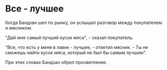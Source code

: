 # Все - лучшее

Когда Бандзан шел по рынку, он услышал разговор между покупателем и мясником.

"Дай мне самый лучший кусок мяса", - сказал покупатель.

"Все, что есть у меня в лавке - лучшее, - ответил мясник. - Ты не сможешь найти кусок мяса, который не был бы самым лучшим".

При этих словах Бандзан обрел просветление.